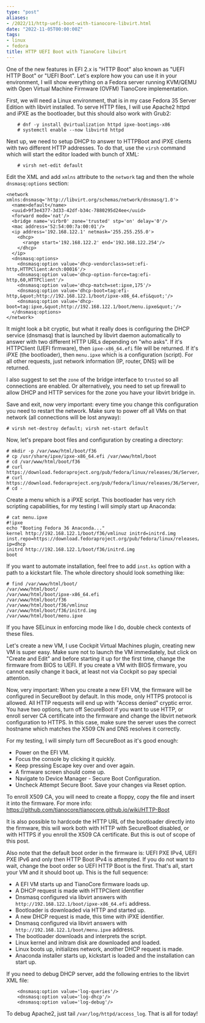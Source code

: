```yaml
---
type: "post"
aliases:
- /2022/11/http-uefi-boot-with-tianocore-libvirt.html
date: "2022-11-05T00:00:00Z"
tags:
- linux
- fedora
title: HTTP UEFI Boot with TianoCore libvirt
---
```


One of the new features in EFI 2.x is "HTTP Boot" also known as "UEFI HTTP
Boot" or "UEFI Boot". Let's explore how you can use it in your environment, I
will show everything on a Fedora server running KVM/QEMU with Open Virtual
Machine Firmware (OVFM) TianoCore implementation.

First, we will need a Linux environment, that is in my case Fedora 35 Server
Edition with libvirt installed. To serve HTTP files, I will use Apache2 httpd
and iPXE as the bootloader, but this should also work with Grub2:

        # dnf -y install @virtualization httpd ipxe-bootimgs-x86
        # systemctl enable --now libvirtd httpd

Next up, we need to setup DHCP to answer to HTTPBoot and iPXE clients with two
different HTTP addresses. To do that, use the `virsh` command which will start
the editor loaded with bunch of XML:

        # virsh net-edit default

Edit the XML and add `xmlns` attribute to the `network` tag and then the whole
`dnsmasq:options` section:

    <network xmlns:dnsmasq='http://libvirt.org/schemas/network/dnsmasq/1.0'>
      <name>default</name>
      <uuid>9f3e4377-3d33-42df-b34c-7880295d24ee</uuid>
      <forward mode='nat'/>
      <bridge name='virbr0' zone='trusted' stp='on' delay='0'/>
      <mac address='52:54:00:7a:00:01'/>
      <ip address='192.168.122.1' netmask='255.255.255.0'>
        <dhcp>
          <range start='192.168.122.2' end='192.168.122.254'/>
        </dhcp>
      </ip>
      <dnsmasq:options>
        <dnsmasq:option value='dhcp-vendorclass=set:efi-http,HTTPClient:Arch:00016'/>
        <dnsmasq:option value='dhcp-option-force=tag:efi-http,60,HTTPClient'/>
        <dnsmasq:option value='dhcp-match=set:ipxe,175'/>
        <dnsmasq:option value='dhcp-boot=tag:efi-http,&quot;http://192.168.122.1/boot/ipxe-x86_64.efi&quot;'/>
        <dnsmasq:option value='dhcp-boot=tag:ipxe,&quot;http://192.168.122.1/boot/menu.ipxe&quot;'/>
      </dnsmasq:options>
    </network>

It might look a bit cryptic, but what it really does is configuring the DHCP
service (dnsmasq) that is launched by libvirt daemon automatically to answer
with two different HTTP URLs depending on "who asks". If it's HTTPClient (UEFI
firmware), then `ipxe-x86_64.efi` file will be returned. If it's iPXE (the
bootloader), then `menu.ipxe` which is a configuration (script). For all other
requests, just network information (IP, router, DNS) will be returned.

I also suggest to set the `zone` of the bridge interface to `trusted` so all
connections are enabled. Or alternatively, you need to set up firewall to allow
DHCP and HTTP services for the zone you have your libvirt bridge in.

Save and exit, now very important: every time you change this configuration you
need to restart the network. Make sure to power off all VMs on that network
(all connections will be lost anyway):

    # virsh net-destroy default; virsh net-start default

Now, let's prepare boot files and configuration by creating a directory:

    # mkdir -p /var/www/html/boot/f36
    # cp /usr/share/ipxe/ipxe-x86_64.efi /var/www/html/boot
    # cd /var/www/html/boot/f36
    # curl https://download.fedoraproject.org/pub/fedora/linux/releases/36/Server/x86_64/os/images/pxeboot/vmlinuz
    # curl https://download.fedoraproject.org/pub/fedora/linux/releases/36/Server/x86_64/os/images/pxeboot/initrd.img
    # cd -

Create a menu which is a iPXE script. This bootloader has very rich scripting
capabilities, for my testing I will simply start up Anaconda:

    # cat menu.ipxe
    #!ipxe
    echo "Booting Fedora 36 Anaconda..."
    kernel http://192.168.122.1/boot/f36/vmlinuz initrd=initrd.img inst.repo=https://download.fedoraproject.org/pub/fedora/linux/releases/36/Server/x86_64/os/ ip=dhcp
    initrd http://192.168.122.1/boot/f36/initrd.img
    boot

If you want to automate installation, feel free to add `inst.ks` option with a
path to a kickstart file. The whole directory should look something like:

    # find /var/www/html/boot/
    /var/www/html/boot/
    /var/www/html/boot/ipxe-x86_64.efi
    /var/www/html/boot/f36
    /var/www/html/boot/f36/vmlinuz
    /var/www/html/boot/f36/initrd.img
    /var/www/html/boot/menu.ipxe

If you have SELinux in enforcing mode like I do, double check contexts of these files.

Let's create a new VM, I use Cockpit Virtual Machines plugin, creating new VM
is super easy. Make sure not to launch the VM immediately, but click on "Create
and Edit" and before starting it up for the first time, change the firmware
from BIOS to UEFI. If you create a VM with BIOS firmware, you cannot easily
change it back, at least not via Cockpit so pay special attention.

Now, very important: When you create a new EFI VM, the firmware will be
configured in SecureBoot by default. In this mode, only HTTPS protocol is
allowed. All HTTP requests will end up with "Access denied" cryptic error. You
have two options, turn off SecureBoot if you want to use HTTP, or enroll server
CA certificate into the firmware and change the libvirt network configuration
to HTTPS. In this case, make sure the server uses the correct hostname which
matches the X509 CN and DNS resolves it correctly.

For my testing, I will simply turn off SecureBoot as it's good enough:

* Power on the EFI VM.
* Focus the console by clicking it quickly.
* Keep pressing Escape key over and over again.
* A firmware screen should come up.
* Navigate to Device Manager - Secure Boot Configuration.
* Uncheck Attempt Secure Boot. Save your changes via Reset option.

To enroll X509 CA, you will need to create a floppy, copy the file and insert
it into the firmware. For more info:
https://github.com/tianocore/tianocore.github.io/wiki/HTTP-Boot

It is also possible to hardcode the HTTP URL of the bootloader directly into
the firmware, this will work both with HTTP with SecureBoot disabled, or with
HTTPS if you enroll the X509 CA certificate. But this is out of scope of this
post.

Also note that the default boot order in the firmware is: UEFI PXE IPv4, UEFI
PXE IPv6 and only then HTTP Boot IPv4 is attempted. If you do not want to wait,
change the boot order so UEFI HTTP Boot is the first. That's all, start your VM
and it should boot up.  This is the full sequence:

* A EFI VM starts up and TianoCore firmware loads up.
* A DHCP request is made with HTTPClient identifier
* Dnsmasq configured via libvirt answers with `http://192.168.122.1/boot/ipxe-x86_64.efi` address.
* Bootloader is downloaded via HTTP and started up.
* A new DHCP request is made, this time with iPXE identifier.
* Dnsmasq configured via libvirt answers with `http://192.168.122.1/boot/menu.ipxe` address.
* The bootloader downloads and interprets the script.
* Linux kernel and initram disk are downloaded and loaded.
* Linux boots up, initializes network, another DHCP request is made.
* Anaconda installer starts up, kickstart is loaded and the installation can start up.

If you need to debug DHCP server, add the following entries to the libvirt XML
file:

        <dnsmasq:option value='log-queries'/>
        <dnsmasq:option value='log-dhcp'/>
        <dnsmasq:option value='log-debug'/>

To debug Apache2, just tail `/var/log/httpd/access_log`. That is all for today!

